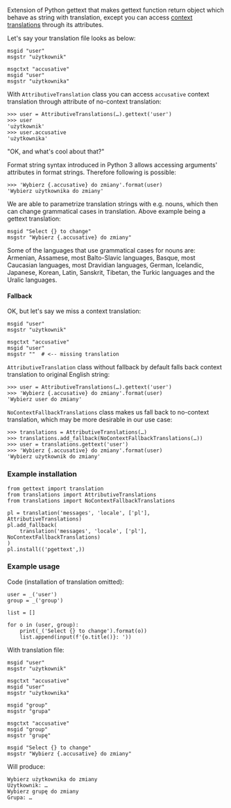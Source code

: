 Extension of Python gettext that makes gettext function return object which
behave as string with translation, except you can access [context translations](https://docs.python.org/3/library/gettext.html#gettext.pgettext)
through its attributes.

Let's say your translation file looks as below:

    msgid "user"
    msgstr "użytkownik"

    msgctxt "accusative"
    msgid "user"
    msgstr "użytkownika"

With ``AttributiveTranslation`` class you can access ``accusative`` context
translation through attribute of no-context translation:

    >>> user = AttributiveTranslations(…).gettext('user')
    >>> user
    'użytkownik'
    >>> user.accusative
    'użytkownika'
    
"OK, and what's cool about that?"

Format string syntax introduced in Python 3 allows accessing arguments'
attributes in format strings. Therefore following is possible:

    >>> 'Wybierz {.accusative} do zmiany'.format(user)
    'Wybierz użytkownika do zmiany'

We are able to parametrize translation strings with e.g. nouns, which then can
change grammatical cases in translation. Above example being a gettext
translation:

    msgid "Select {} to change"
    msgstr "Wybierz {.accusative} do zmiany"

Some of the languages that use grammatical cases for nouns are: Armenian,
Assamese, most Balto-Slavic languages, Basque, most Caucasian languages, most
Dravidian languages, German, Icelandic, Japanese, Korean, Latin, Sanskrit,
Tibetan, the Turkic languages and the Uralic languages.
    
#### Fallback

OK, but let's say we miss a context translation:

    msgid "user"
    msgstr "użytkownik"

    msgctxt "accusative"
    msgid "user"
    msgstr ""  # <-- missing translation

``AttributiveTranslation`` class without fallback by default falls back context
translation to original English string:

    >>> user = AttributiveTranslations(…).gettext('user')
    >>> 'Wybierz {.accusative} do zmiany'.format(user)
    'Wybierz user do zmiany'

``NoContextFallbackTranslations`` class makes us fall back to no-context
translation, which may be more desirable in our use case:

    >>> translations = AttributiveTranslations(…)
    >>> translations.add_fallback(NoContextFallbackTranslations(…))
    >>> user = translations.gettext('user')
    >>> 'Wybierz {.accusative} do zmiany'.format(user)
    'Wybierz użytkownik do zmiany'

### Example installation

    from gettext import translation
    from translations import AttributiveTranslations
    from translations import NoContextFallbackTranslations

    pl = translation('messages', 'locale', ['pl'], AttributiveTranslations)
    pl.add_fallback(
        translation('messages', 'locale', ['pl'], NoContextFallbackTranslations)
    )
    pl.install(('pgettext',))

### Example usage

Code (installation of translation omitted):

    user = _('user')
    group = _('group')

    list = []

    for o in (user, group):
        print(_('Select {} to change').format(o))
        list.append(input(f'{o.title()}: '))
        
With translation file:

    msgid "user"
    msgstr "użytkownik"

    msgctxt "accusative"
    msgid "user"
    msgstr "użytkownika"

    msgid "group"
    msgstr "grupa"

    msgctxt "accusative"
    msgid "group"
    msgstr "grupę"

    msgid "Select {} to change"
    msgstr "Wybierz {.accusative} do zmiany"

Will produce:
    
    Wybierz użytkownika do zmiany
    Użytkownik: …
    Wybierz grupę do zmiany
    Grupa: …
